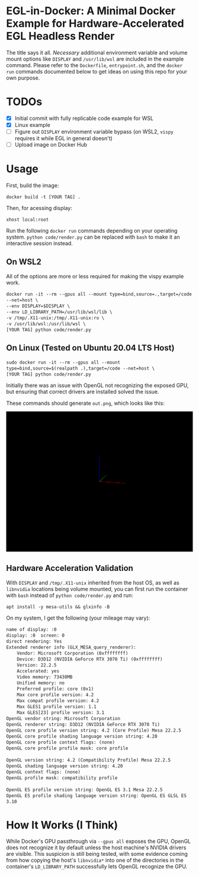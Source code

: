 # EGL-in-Docker: A Minimal Docker Example for Hardware-Accelerated EGL Headless Render

The title says it all. *Necessary* additional environment variable and volume mount options like `DISPLAY` and `/usr/lib/wsl` are included in the example command. Please refer to the `Dockerfile`, `entrypoint.sh`, and the `docker run` commands documented below to get ideas on using this repo for your own purpose.

# TODOs

- [x] Initial commit with fully replicable code example for WSL
- [x] Linux example
- [ ] Figure out `DISPLAY` environment variable bypass (on WSL2, `vispy` requires it while EGL in general doesn't)
- [ ] Upload image on Docker Hub

# Usage

First, build the image:

```properties
docker build -t [YOUR TAG] .
```

Then, for acessing display:

```properties
xhost local:root
```

Run the following `docker run` commands depending on your operating system.
`python code/render.py` can be replaced with `bash` to make it an interactive session instead.

## On WSL2

All of the options are more or less required for making the vispy example work.

```properties
docker run -it --rm --gpus all --mount type=bind,source=.,target=/code --net=host \
--env DISPLAY=$DISPLAY \
--env LD_LIBRARY_PATH=/usr/lib/wsl/lib \
-v /tmp/.X11-unix:/tmp/.X11-unix:ro \
-v /usr/lib/wsl:/usr/lib/wsl \
[YOUR TAG] python code/render.py
```

## On Linux (Tested on Ubuntu 20.04 LTS Host)

```properties
sudo docker run -it --rm --gpus all --mount type=bind,source=$(realpath .),target=/code --net=host \
[YOUR TAG] python code/render.py
```

Initially there was an issue with OpenGL not recognizing the exposed GPU, but ensuring that correct drivers are installed solved the issue.

These commands should generate `out.png`, which looks like this:

![alt text](expected_out.png)

## Hardware Acceleration Validation

With `DISPLAY` and `/tmp/.X11-unix` inherited from the host OS, as well as `libnvidia` locations being volume mounted, you can first run the container with `bash` instead of `python code/render.py` and run:

```properties
apt install -y mesa-utils && glxinfo -B
```

On my system, I get the following (your mileage may vary):

```
name of display: :0
display: :0  screen: 0
direct rendering: Yes
Extended renderer info (GLX_MESA_query_renderer):
    Vendor: Microsoft Corporation (0xffffffff)
    Device: D3D12 (NVIDIA GeForce RTX 3070 Ti) (0xffffffff)
    Version: 22.2.5
    Accelerated: yes
    Video memory: 73430MB
    Unified memory: no
    Preferred profile: core (0x1)
    Max core profile version: 4.2
    Max compat profile version: 4.2
    Max GLES1 profile version: 1.1
    Max GLES[23] profile version: 3.1
OpenGL vendor string: Microsoft Corporation
OpenGL renderer string: D3D12 (NVIDIA GeForce RTX 3070 Ti)
OpenGL core profile version string: 4.2 (Core Profile) Mesa 22.2.5
OpenGL core profile shading language version string: 4.20
OpenGL core profile context flags: (none)
OpenGL core profile profile mask: core profile

OpenGL version string: 4.2 (Compatibility Profile) Mesa 22.2.5
OpenGL shading language version string: 4.20
OpenGL context flags: (none)
OpenGL profile mask: compatibility profile

OpenGL ES profile version string: OpenGL ES 3.1 Mesa 22.2.5
OpenGL ES profile shading language version string: OpenGL ES GLSL ES 3.10
```

# How It Works (I Think)

While Docker's GPU passthrough via `--gpus all` exposes the GPU, OpenGL does not recognize it by default unless the host machine's NVIDIA drivers are visible.
This suspicion is still being tested, with some evidence coming from how copying the host's `libnvidia*` into one of the directories in the container's `LD_LIBRARY_PATH` successfully lets OpenGL recognize the GPU.